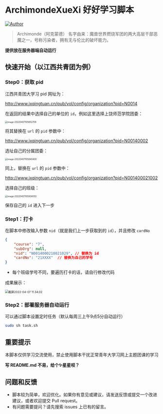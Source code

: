 # ArchimondeXueXi 好好学习脚本

[![Author](https://img.shields.io/badge/Author-Elli0t-blue)](https://spacey.top)

> Archimonde（阿克蒙德） 名字由来：魔兽世界燃烧军团的两大高层干部恶魔之一，号称污染者，拥有无与伦比的破坏能力。

**提供放在服务器端自动运行**

## 快速开始（以江西共青团为例）

### Step0：获取 pid

江西共青团大学习 pid 网址为：

http://www.jxqingtuan.cn/pub/vol/config/organization?pid=N0014

在返回的结果中选择自己的单位的 `id`，例如这里选择上饶师范学院团委：

<img src="https://cdn.jsdelivr.net/gh/ybm911/blog_picture/img/image-20220407105652709.png" alt="image-20220407105652709" style="zoom:50%;" />

将其替换在 `url` 的 `pid` 参数中：

http://www.jxqingtuan.cn/pub/vol/config/organization?pid=N00140002

选址自己的分属团委：

<img src="https://cdn.jsdelivr.net/gh/ybm911/blog_picture/img/image-20220407105840400.png" alt="image-20220407105840400" style="zoom:50%;" />

同上，替换在 `url` 的 `pid` 参数中：

http://www.jxqingtuan.cn/pub/vol/config/organization?pid=N001400021002

选择自己的班级：

<img src="https://cdn.jsdelivr.net/gh/ybm911/blog_picture/img/image-20220407105934050.png" alt="image-20220407105934050" style="zoom:50%;" />

保存自己的 `id` 进入下一步

### Step1：打卡

在脚本中修改输入参数 `nid`（就是我们上一步获取到的 `id`），并且修改 `cardNo`

```json
{
	"course": "7",
	"subOrg": null,
	"nid": "N0014000210021029",	// 替换为 id
	"cardNo": "21XXXX"	// 替换为自己的学号
}
```

* 每个班级学号不同，要遍历打卡的话，请自行修改代码

成果展示：

<img src="https://cdn.jsdelivr.net/gh/ybm911/blog_picture/img/%E6%88%AA%E5%B1%8F2022-04-07%2011.34.02.png" alt="截屏2022-04-07 11.34.02" style="zoom:67%;" />

### Step2：部署服务器自动运行

可以通过脚本设置定时任务（默认每周三上午9点5分自动运行）

```bash
sudo sh task.sh
```

## 重要提示

本脚本仅供学习交流使用，禁止使用脚本干扰正常青年大学习网上主题团课的学习

**写 README.md 不易，给个✨星星呗？**

## 问题和反馈

- 脚本较为简单，欢迎优化。如果你有意见或建议，请发送反馈或提交一个改进建议，或者欢迎提交 Pull request。
- 有问题需要提问？请先搜索 issues 上已有的留言。